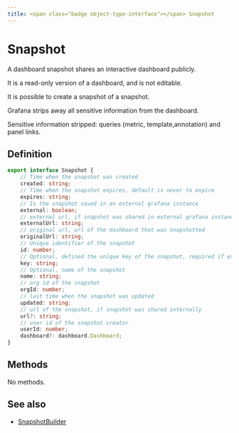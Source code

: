 ```yaml
---
title: <span class="badge object-type-interface"></span> Snapshot
---
```

# <span class="badge object-type-interface"></span> Snapshot

A dashboard snapshot shares an interactive dashboard publicly.

It is a read-only version of a dashboard, and is not editable.

It is possible to create a snapshot of a snapshot.

Grafana strips away all sensitive information from the dashboard.

Sensitive information stripped: queries (metric, template,annotation) and panel links.

## Definition

```typescript
export interface Snapshot {
	// Time when the snapshot was created
	created: string;
	// Time when the snapshot expires, default is never to expire
	expires: string;
	// Is the snapshot saved in an external grafana instance
	external: boolean;
	// external url, if snapshot was shared in external grafana instance
	externalUrl: string;
	// original url, url of the dashboard that was snapshotted
	originalUrl: string;
	// Unique identifier of the snapshot
	id: number;
	// Optional, defined the unique key of the snapshot, required if external is true
	key: string;
	// Optional, name of the snapshot
	name: string;
	// org id of the snapshot
	orgId: number;
	// last time when the snapshot was updated
	updated: string;
	// url of the snapshot, if snapshot was shared internally
	url?: string;
	// user id of the snapshot creator
	userId: number;
	dashboard?: dashboard.Dashboard;
}

```
## Methods

No methods.
## See also

 * <span class="badge builder"></span> [SnapshotBuilder](./builder-SnapshotBuilder.md)
